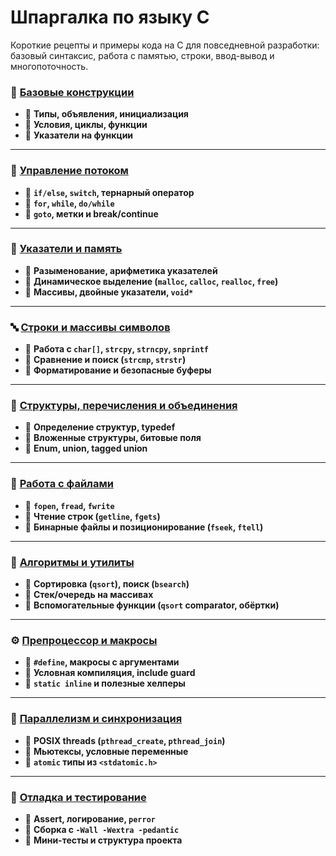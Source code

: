 # Шпаргалка по языку C

Короткие рецепты и примеры кода на C для повседневной разработки: базовый синтаксис, работа с памятью, строки, ввод-вывод и многопоточность.

### 🧱 [Базовые конструкции](./basics.c)

* 📌  **Типы, объявления, инициализация**
* 📌  **Условия, циклы, функции**
* 📌  **Указатели на функции**

***

### 🔁 [Управление потоком](./control_flow.c)

* 📌  **`if/else`, `switch`, тернарный оператор**
* 📌  **`for`, `while`, `do/while`**
* 📌  **`goto`, метки и break/continue**

***

### 🧭 [Указатели и память](./pointers_memory.c)

* 📌  **Разыменование, арифметика указателей**
* 📌  **Динамическое выделение (`malloc`, `calloc`, `realloc`, `free`)**
* 📌  **Массивы, двойные указатели, `void*`**

***

### 🔤 [Строки и массивы символов](./strings.c)

* 📌  **Работа с `char[]`, `strcpy`, `strncpy`, `snprintf`**
* 📌  **Сравнение и поиск (`strcmp`, `strstr`)**
* 📌  **Форматирование и безопасные буферы**

***

### 🧰 [Структуры, перечисления и объединения](./structs_enums.c)

* 📌  **Определение структур, typedef**
* 📌  **Вложенные структуры, битовые поля**
* 📌  **Enum, union, tagged union**

***

### 📂 [Работа с файлами](./io_files.c)

* 📌  **`fopen`, `fread`, `fwrite`**
* 📌  **Чтение строк (`getline`, `fgets`)**
* 📌  **Бинарные файлы и позиционирование (`fseek`, `ftell`)**

***

### 🧮 [Алгоритмы и утилиты](./algorithms_utils.c)

* 📌  **Сортировка (`qsort`), поиск (`bsearch`)**
* 📌  **Стек/очередь на массивах**
* 📌  **Вспомогательные функции (`qsort` comparator, обёртки)**

***

### ⚙️ [Препроцессор и макросы](./preprocessor.c)

* 📌  **`#define`, макросы с аргументами**
* 📌  **Условная компиляция, include guard**
* 📌  **`static inline` и полезные хелперы**

***

### 🧵 [Параллелизм и синхронизация](./concurrency.c)

* 📌  **POSIX threads (`pthread_create`, `pthread_join`)**
* 📌  **Мьютексы, условные переменные**
* 📌  **`atomic` типы из `<stdatomic.h>`**

***

### 🧪 [Отладка и тестирование](./debug_testing.c)

* 📌  **Assert, логирование, `perror`**
* 📌  **Сборка с `-Wall -Wextra -pedantic`**
* 📌  **Мини-тесты и структура проекта**
